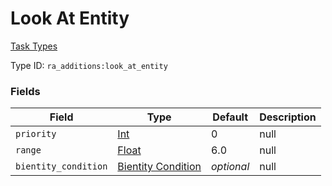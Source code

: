 # Look At Entity
[Task Types](../task_types_types.md)

Type ID: `ra_additions:look_at_entity`
### Fields
Field | Type | Default | Description
------|------|---------|-------------
`priority` | [Int](../data_types/int.md) | 0 | null
`range` | [Float](../data_types/float.md) | 6.0 | null
`bientity_condition` | [Bientity Condition](../data_types/bientity_condition.md) | _optional_ | null

